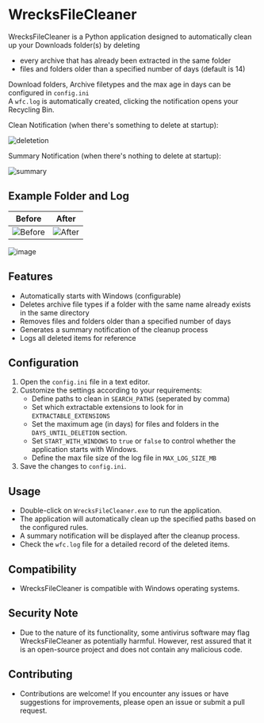 # WrecksFileCleaner

WrecksFileCleaner is a Python application designed to automatically clean up your Downloads folder(s) by deleting 
   - every archive that has already been extracted in the same folder
   - files and folders older than a specified number of days (default is 14)
     
Download folders, Archive filetypes and the max age in days can be configured in `config.ini`<br>
A `wfc.log` is automatically created, clicking the notification opens your Recycling Bin.

Clean Notification (when there's something to delete at startup):

![deletetion](https://github.com/wrecks-code/WrecksFileCleaner/assets/29825723/edb167d7-e711-4469-89a9-9b5ec3575fb2)


Summary Notification (when there's nothing to delete at startup):

![summary](https://github.com/wrecks-code/WrecksFileCleaner/assets/29825723/da51103d-449e-4110-802c-2607385bf1e1)


## Example Folder and Log

| Before | After |
| ------ | ----- |
| ![Before](https://github.com/wrecks-code/WrecksFileCleaner/assets/29825723/e2db839d-cbbf-4694-9cdf-4cf720d5f5c6) | ![After](https://github.com/wrecks-code/WrecksFileCleaner/assets/29825723/f4e392f2-1f79-4a7c-a458-3490ef67f0b5) |


![image](https://github.com/wrecks-code/WrecksFileCleaner/assets/29825723/5997b645-5c8a-47a1-8072-05eb0e0ff8c5)



## Features

- Automatically starts with Windows (configurable)
- Deletes archive file types if a folder with the same name already exists in the same directory
- Removes files and folders older than a specified number of days
- Generates a summary notification of the cleanup process
- Logs all deleted items for reference

## Configuration

1. Open the `config.ini` file in a text editor.
2. Customize the settings according to your requirements:
   - Define paths to clean in `SEARCH_PATHS` (seperated by comma)
   - Set which extractable extensions to look for in `EXTRACTABLE_EXTENSIONS`
   - Set the maximum age (in days) for files and folders in the `DAYS_UNTIL_DELETION` section.
   - Set `START_WITH_WINDOWS` to `true` or `false` to control whether the application starts with Windows.
   - Define the max file size of the log file in `MAX_LOG_SIZE_MB`
3. Save the changes to `config.ini`.

## Usage

- Double-click on `WrecksFileCleaner.exe` to run the application.
- The application will automatically clean up the specified paths based on the configured rules.
- A summary notification will be displayed after the cleanup process.
- Check the `wfc.log` file for a detailed record of the deleted items.

## Compatibility

- WrecksFileCleaner is compatible with Windows operating systems.

## Security Note

- Due to the nature of its functionality, some antivirus software may flag WrecksFileCleaner as potentially harmful. However, rest assured that it is an open-source project and does not contain any malicious code.

## Contributing

- Contributions are welcome! If you encounter any issues or have suggestions for improvements, please open an issue or submit a pull request.
